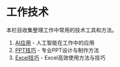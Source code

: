 # 工作技术

本栏目收集整理工作中常用的技术工具和方法。

1. [AI应用](/02-WorkTech/AI/) - 人工智能在工作中的应用
2. [PPT技巧](/02-WorkTech/PPT/) - 专业PPT设计与制作方法
3. [Excel技巧](/02-WorkTech/EXCEL/) - Excel高效使用方法与技巧
